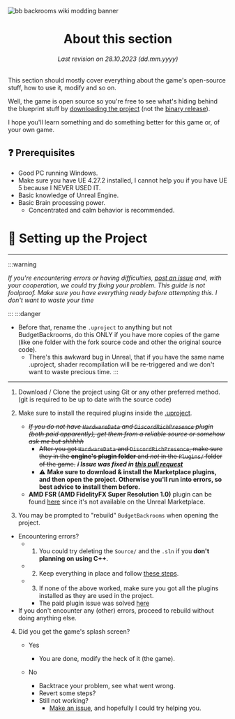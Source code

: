 ![bb backrooms wiki modding banner](https://user-images.githubusercontent.com/32200281/232258762-98b0885e-b8b1-42fe-a3d9-62c8b9c530c2.png)
<div align="center">

# About this section
###### Last revision on 28.10.2023 (dd.mm.yyyy)
</div>

This section should mostly cover everything about the game's open-source stuff, how to use it, modify and so on.

Well, the game is open source so you're free to see what's hiding behind the blueprint stuff by [downloading the project](https://github.com/DavidJoacaRo/Budget-Backrooms/releases) (not the [binary release](https://github.com/DavidJoacaRo/Budget-Backrooms/releases)).

I hope you'll learn something and do something better for this game or, of your own game.

## ❓ Prerequisites

* Good PC running Windows.
* Make sure you have UE 4.27.2 installed, I cannot help you if you have UE 5 because I NEVER USED IT.
* Basic knowledge of Unreal Engine.
* Basic Brain processing power.
    * Concentrated and calm behavior is recommended.


# 📁 Setting up the Project
---

:::warning

*If  you're encountering errors or having difficulties, [post an issue](https://github.com/DavidJoacaRo/Budget-Backrooms/issues) and, with your cooperation, we could try fixing your problem. This guide is not foolproof. Make sure you have everything ready before attempting this. I don't want to waste your time*

:::
:::danger
* Before that, rename the `.uproject` to anything but not BudgetBackrooms, do this ONLY if you have more copies of the game (like one folder with the fork source code and other the original source code).
    * There's this awkward bug in Unreal, that if you have the same name .uproject, shader recompilation will be re-triggered and we don't want to waste precious time.
:::

---

1. Download / Clone the project using Git or any other preferred method. (git is required to be up to date with the source code)

2. Make sure to install the required plugins inside the [.uproject](https://github.com/DavidJoacaRo/Budget-Backrooms/blob/main/BudgetBackrooms.uproject).
    * ~~*If you do not have `HardwareData` and `DiscordRichPresence` plugin (both paid apparently), get them from a reliable source or somehow ask me but shhhhh*~~
        * ~~After you got `HardwareData` and `DiscordRichPresence`, make sure they in the **engine's plugin folder** and *not* in the `Plugins/` folder of the game.~~ ***ℹ️ Issue was fixed in [this pull request](https://github.com/DavidJoacaRo/Budget-Backrooms/pull/28)***
        * ⚠ **Make sure to download & install the Marketplace plugins, and then open the project. Otherwise you'll run into errors, so best advice to install them before.**
    * **AMD FSR (AMD FidelityFX Super Resolution 1.0)** plugin can be found [here](https://gpuopen.com/fidelityfx-superresolution/) since it's not available on the Unreal Marketplace.

3. You may be prompted to "rebuild" `BudgetBackrooms` when opening the project.
* Encountering errors?
    * 1. You could try deleting the `Source/` and the `.sln` if you **don't planning on using C++**.
    * 2. Keep everything in place and follow [these steps](https://github.com/DavidJoacaRo/Budget-Backrooms/issues/27#issuecomment-1546723543).
    * 3. If none of the above worked, make sure you got all the plugins installed as they are used in the project.
        * The paid plugin issue was solved [here](https://github.com/DavidJoacaRo/Budget-Backrooms/pull/28)
* If you don't encounter any (other) errors, proceed to rebuild without doing anything else.

4. Did you get the game's splash screen?
    * Yes
        * You are done, modify the heck of it (the game).

    * No
        * Backtrace your problem, see what went wrong.
        * Revert some steps?
        * Still not working?
            * [Make an issue](https://github.com/DavidJoacaRo/Budget-Backrooms/issues/new), and hopefully I could try helping you.

